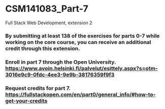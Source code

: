 # CSM141083_Part-7
Full Stack Web Development, extension 2 

### By submitting at least 138 of the exercises for parts 0-7 while working on the core course, you can receive an additional credit through this extension.
### Enroll in part 7 through the Open University. https://www.avoin.helsinki.fi/palvelut/esittely.aspx?s=otm-3016e9c9-0fdc-4ee3-9e9b-38176359f9f3
### Request credits for part 7. https://fullstackopen.com/en/part0/general_info/#how-to-get-your-credits
